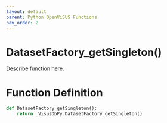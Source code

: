 ```yaml
---
layout: default
parent: Python OpenViSUS Functions
nav_order: 2
---
```


# DatasetFactory_getSingleton()

Describe function here.

# Function Definition

```python
def DatasetFactory_getSingleton():
    return _VisusDbPy.DatasetFactory_getSingleton()
```